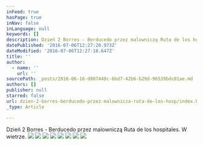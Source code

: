 ```yaml
---
inFeed: true
hasPage: true
inNav: false
inLanguage: null
keywords: []
description: Dzień 2 Borres - Berducedo przez malowniczą Ruta de los hospitales. W wietrze.
datePublished: '2016-07-06T12:27:20.973Z'
dateModified: '2016-07-06T12:27:18.647Z'
title: ''
author:
  - name: ''
    url: ''
sourcePath: _posts/2016-06-16-d807440c-6bd7-42b6-b29d-96539bdc01ae.md
authors: []
publisher: null
starred: false
url: dzien-2-borres-berducedo-przez-malownicza-ruta-de-los-hosp/index.html
_type: Article

---
```

Dzień 2 Borres - Berducedo przez malowniczą Ruta de los hospitales. W wietrze.
![](https://the-grid-user-content.s3-us-west-2.amazonaws.com/51eb5fde-fe7f-4721-88e3-a631cd610913.jpg)
![](https://the-grid-user-content.s3-us-west-2.amazonaws.com/30dfe8bc-5be2-4c46-8966-2fc0eadea2c9.jpg)
![](https://the-grid-user-content.s3-us-west-2.amazonaws.com/96c72ce2-7a7a-4e6a-8259-c2ace2c75718.jpg)
![](https://the-grid-user-content.s3-us-west-2.amazonaws.com/2f3b0bbd-d263-43be-ba3e-44bdd83757fe.jpg)
![](https://the-grid-user-content.s3-us-west-2.amazonaws.com/b75bd5d1-b568-4a4c-a9d0-234d02fbb33b.jpg)
![](https://the-grid-user-content.s3-us-west-2.amazonaws.com/78eaf53e-4892-4e36-a243-d2e80e69e7bc.jpg)
![](https://the-grid-user-content.s3-us-west-2.amazonaws.com/8b8db383-0ebf-4386-9652-a275d0ef668c.jpg)
![](https://the-grid-user-content.s3-us-west-2.amazonaws.com/cfd19e49-dbe7-42a7-99b1-97c1208f56f6.jpg)